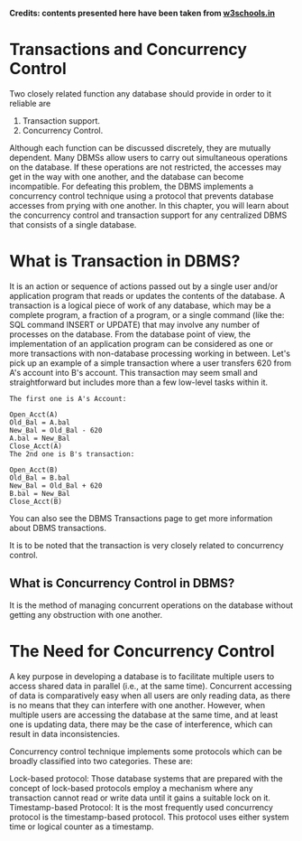 **Credits: contents presented here have been taken from [w3schools.in](https://www.w3schools.in/dbms/transaction-and-concurrency-control/)**

# Transactions and Concurrency Control

Two closely related function any database should provide in order to it reliable are 

1. Transaction support.
2. Concurrency Control.

Although each function can be discussed discretely, they are mutually dependent. Many DBMSs allow users to carry out simultaneous operations on the database. If these operations are not restricted, the accesses may get in the way with one another, and the database can become incompatible. For defeating this problem, the DBMS implements a concurrency control technique using a protocol that prevents database accesses from prying with one another. In this chapter, you will learn about the concurrency control and transaction support for any centralized DBMS that consists of a single database.


# What is Transaction in DBMS?
It is an action or sequence of actions passed out by a single user and/or application program that reads or updates the contents of the database. A transaction is a logical piece of work of any database, which may be a complete program, a fraction of a program, or a single command (like the: SQL command INSERT or UPDATE) that may involve any number of processes on the database. From the database point of view, the implementation of an application program can be considered as one or more transactions with non-database processing working in between.
Let's pick up an example of a simple transaction where a user transfers 620 from A's account into B's account. This transaction may seem small and straightforward but includes more than a few low-level tasks within it.

```
The first one is A's Account:

Open_Acct(A)
Old_Bal = A.bal
New_Bal = Old_Bal - 620
A.bal = New_Bal
Close_Acct(A)
The 2nd one is B's transaction:

Open_Acct(B)
Old_Bal = B.bal
New_Bal = Old_Bal + 620
B.bal = New_Bal
Close_Acct(B)
```
You can also see the DBMS Transactions page to get more information about DBMS transactions.

It is to be noted that the transaction is very closely related to concurrency control.

## What is Concurrency Control in DBMS?
It is the method of managing concurrent operations on the database without getting any obstruction with one another.

# The Need for Concurrency Control
A key purpose in developing a database is to facilitate multiple users to access shared data in parallel (i.e., at the same time). Concurrent accessing of data is comparatively easy when all users are only reading data, as there is no means that they can interfere with one another. However, when multiple users are accessing the database at the same time, and at least one is updating data, there may be the case of interference, which can result in data inconsistencies.

Concurrency control technique implements some protocols which can be broadly classified into two categories. These are:

Lock-based protocol: Those database systems that are prepared with the concept of lock-based protocols employ a mechanism where any transaction cannot read or write data until it gains a suitable lock on it.
Timestamp-based Protocol: It is the most frequently used concurrency protocol is the timestamp-based protocol. This protocol uses either system time or logical counter as a timestamp.
